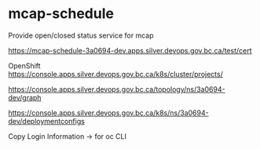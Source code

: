 
# mcap-schedule

Provide open/closed status service for mcap

https://mcap-schedule-3a0694-dev.apps.silver.devops.gov.bc.ca/test/cert

OpenShift
https://console.apps.silver.devops.gov.bc.ca/k8s/cluster/projects/

https://console.apps.silver.devops.gov.bc.ca/topology/ns/3a0694-dev/graph

https://console.apps.silver.devops.gov.bc.ca/k8s/ns/3a0694-dev/deploymentconfigs

Copy Login Information -> for oc CLI
